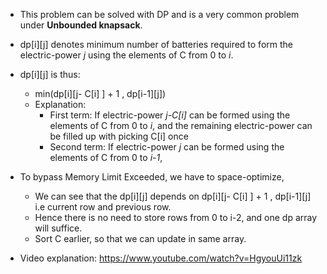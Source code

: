 - This problem can be solved with DP and is a very common problem under **Unbounded knapsack**.
- dp[i][j] denotes minimum number of batteries required to form the electric-power *j*  using the elements of C from 0 to *i*.
- dp[i][j] is thus:
  - min(dp[i][j- C[i] ] + 1 , dp[i-1][j])
  - Explanation:
    - First term: If electric-power  *j-C[i]* can be formed using the elements of C from 0 to *i*, and the remaining electric-power can be filled up with picking C[i] once
    - Second term: If electric-power  *j* can be formed using the elements of C from 0 to *i-1*,   
- To bypass Memory Limit Exceeded, we have to space-optimize,
  -   We can see that the dp[i][j] depends on dp[i][j- C[i] ] + 1 , dp[i-1][j] i.e current row and previous row.
  -   Hence there is no need to store rows from 0 to i-2, and one dp array will suffice.
  -   Sort C earlier, so that we can update in same array.

 - Video explanation: https://www.youtube.com/watch?v=HgyouUi11zk

